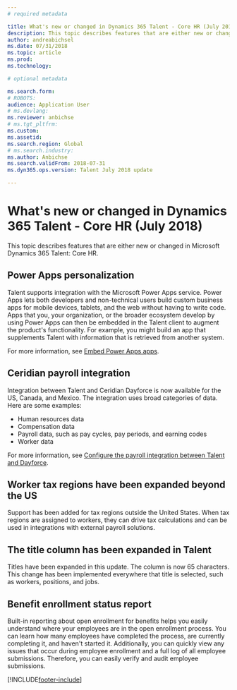 ```yaml
---
# required metadata

title: What's new or changed in Dynamics 365 Talent - Core HR (July 2018)
description: This topic describes features that are either new or changed in Microsoft Dynamics 365 Talent - Core HR for July 2018.
author: andreabichsel
ms.date: 07/31/2018
ms.topic: article
ms.prod: 
ms.technology: 

# optional metadata

ms.search.form: 
# ROBOTS: 
audience: Application User
# ms.devlang: 
ms.reviewer: anbichse
# ms.tgt_pltfrm: 
ms.custom: 
ms.assetid: 
ms.search.region: Global
# ms.search.industry: 
ms.author: Anbichse
ms.search.validFrom: 2018-07-31
ms.dyn365.ops.version: Talent July 2018 update

---
```


# What's new or changed in Dynamics 365 Talent - Core HR (July 2018)

This topic describes features that are either new or changed in Microsoft Dynamics 365 Talent: Core HR.

## Power Apps personalization

Talent supports integration with the Microsoft Power Apps service. Power Apps lets both developers and non-technical users build custom business apps for mobile devices, tablets, and the web without having to write code. Apps that you, your organization, or the broader ecosystem develop by using Power Apps can then be embedded in the Talent client to augment the product's functionality. For example, you might build an app that supplements Talent with information that is retrieved from another system.

For more information, see [Embed Power Apps apps](../fin-and-ops/get-started/embed-power-apps.md).

## Ceridian payroll integration

Integration between Talent and Ceridian Dayforce is now available for the US, Canada, and Mexico. The integration uses broad categories of data. Here are some examples:

- Human resources data
- Compensation data
- Payroll data, such as pay cycles, pay periods, and earning codes
- Worker data

For more information, see [Configure the payroll integration between Talent and Dayforce](configure-payroll-integration.md).

## Worker tax regions have been expanded beyond the US

Support has been added for tax regions outside the United States. When tax regions are assigned to workers, they can drive tax calculations and can be used in integrations with external payroll solutions.

## The title column has been expanded in Talent

Titles have been expanded in this update. The column is now 65 characters. This change has been implemented everywhere that title is selected, such as workers, positions, and jobs.

## Benefit enrollment status report

Built-in reporting about open enrollment for benefits helps you easily understand where your employees are in the open enrollment process. You can learn how many employees have completed the process, are currently completing it, and haven't started it. Additionally, you can quickly view any issues that occur during employee enrollment and a full log of all employee submissions. Therefore, you can easily verify and audit employee submissions.


[!INCLUDE[footer-include](../includes/footer-banner.md)]